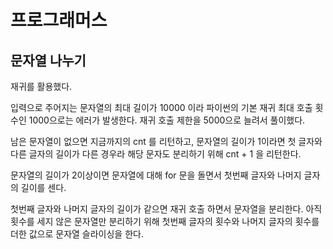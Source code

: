 # 프로그래머스

## 문자열 나누기

재귀를 활용했다. 

입력으로 주어지는 문자열의 최대 길이가 10000 이라 파이썬의 기본 재귀 최대 호출 횟수인 1000으로는 에러가 발생한다. 재귀 호출 제한을 5000으로 늘려서 풀이했다.

남은 문자열이 없으면 지금까지의 cnt 를 리턴하고, 문자열의 길이가 1이라면 첫 글자와 다른 글자의 길이가 다른 경우라 해당 문자도 분리하기 위해 cnt + 1 을 리턴한다.

문자열의 길이가 2이상이면 문자열에 대해 for 문을 돌면서 첫번째 글자와 나머지 글자의 길이를 센다. 

첫번째 글자와 나머지 글자의 길이가 같으면 재귀 호출 하면서 문자열을 분리한다. 아직 횟수를 세지 않은 문자열만 분리하기 위해 첫번째 글자의 횟수와 나머지 글자의 횟수를 더한 값으로 문자열 슬라이싱을 한다.

